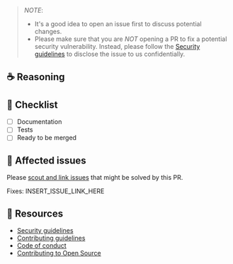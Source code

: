 <!--
Thanks for your interest in the project. Bugs filed and PRs submitted are appreciated!

Please fill out the information below to expedite the review and (hopefully)
merge of your pull request!
-->

> _NOTE_:
>
> - It's a good idea to open an issue first to discuss potential changes.
> - Please make sure that you are _NOT_ opening a PR to fix a potential security vulnerability. Instead, please follow the [Security guidelines](../Security.md) to disclose the issue to us confidentially.

## ☕️ Reasoning

<!-- What changes are being made? What feature/bug is being fixed here? -->

## 🧢 Checklist

- [ ] Documentation
- [ ] Tests
- [ ] Ready to be merged

## 🎫 Affected issues

Please [scout and link issues](https://github.com/nextauthjs/next-auth/issues) that might be solved by this PR.

Fixes: INSERT_ISSUE_LINK_HERE

## 📌 Resources

- [Security guidelines](../Security.md)
- [Contributing guidelines](../CONTRIBUTING.md)
- [Code of conduct](../CODE_OF_CONDUCT.md)
- [Contributing to Open Source](https://kcd.im/pull-request)
